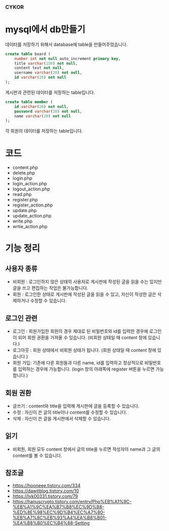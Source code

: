 ### CYKOR
# mysql에서 db만들기
데이터를 저장하기 위해서 database에 table을 만들어주었습니다.
```sql
create table board (
    number int not null auto_increment primary key,
    title varchar(150) not null,
    content text not null,
    username varchar(20) not null,
    id varchar(20) not null
);
```
게시판과 관련된 데이터를 저장하는 table입니다.

```sql
create table member (
    id varchar(20) not null,
    password varchar(20) not null,
    name varchar(20) not null
);
```
각 회원의 데이터를 저장하는 table입니다.

# 코드
- content.php
- delete.php
- login.php
- login_action.php
- logout_action.php
- read.php
- register.php
- register_action.php
- update.php
- update_action.php
- write.php
- wrtie_action.php

# 기능 정리
## 사용자 종류
- 비회원 : 로그인하지 않은 상태의 사용자로 게시판에 작성된 글을 읽을 수는 있지만 글을 쓰고 편집하는 작업은 불가능합니다.
- 회원 : 로그인한 상태로 게시판에 작성된 글을 읽을 수 있고, 자신이 작성한 글은 삭제하거나 수정할 수 있습니다.  

## 로그인 관련
- 로그인 : 회원가입한 회원의 경우 제대로 된 비밀번호와 id를 입력한 경우에 로그인이 되어 회원 권환을 가져올 수 있습니다. (비회원 상태일 때 content 창에 있습니다.)
- 로그아웃 : 회원 상태에서 비회원 상태가 됩니다. (회원 상태일 때 content 창에 있습니다.)
- 회원 가입: 기존에 다른 회원들과 다른 name, id를 입력하고 정상적으로 비밀번호를 입력하는 경우에 가능합니다. (login 창의 아래쪽에 register 버튼을 누르면 가능합니다.)

## 회원 권환
- 글쓰기 : content와 title을 입력해 게시판에 글을 등록할 수 있습니다.
- 수정 : 자신이 쓴 글의 title이나 content를 수정할 수 있습니다.
- 삭제 : 자신이 쓴 글을 게시판에서 삭제할 수 있습니다.

## 읽기
- 비회원, 회원 모두 content 창에서 글의 title을 누르면 작성자의 name과 그 글의 content를 볼 수 있습니다.

## 참조글
- https://hooneee.tistory.com/334
- https://dawitblog.tistory.com/10
- https://lyk00331.tistory.com/79
- https://hanuscrypto.tistory.com/entry/Php%EB%A1%9C-%EB%A1%9C%EA%B7%B8%EC%9D%B8-%ED%8E%98%EC%9D%B4%EC%A7%80-%EB%A7%8C%EB%93%A4%EA%B8%B01-%EA%B8%B0%EC%B4%88-Setting
